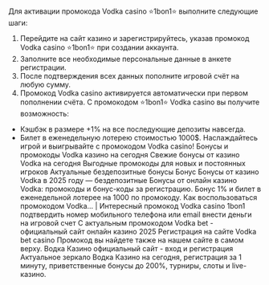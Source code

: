 Для активации промокода Vodka casino ⭐️1bon1⭐️ выполните следующие шаги:
1. Перейдите на сайт казино и зарегистрируйтесь, указав промокод Vodka casino ⭐️1bon1⭐️ при создании аккаунта.
2. Заполните все необходимые персональные данные в анкете регистрации.
3. После подтверждения всех данных пополните игровой счёт на любую сумму.
4. Промокод Vodka casino активируется автоматически при первом пополнении счёта.
С промокодом ⭐️1bon1⭐️ Vodka casino вы получите возможность:
- Кэшбэк в размере +1% на все последующие депозиты навсегда.
- Билет в еженедельную лотерею стоимостью 1000$.
Наслаждайтесь игрой и выигрывайте с промокодом Vodka casino!
Бонусы и промокоды Vodka казино на сегодня Свежие бонусы от казино Vodka на сегодня Выгодные промокоды для новых и постоянных игроков Актуальные бездепозитные бонусы Бонус Бонусы от казино Vodka в 2025 году — бездепозитные Бонусы от онлайн казино Vodka: промокоды и бонус-коды за регистрацию. Бонус 1% и билет в еженедельной лотерее на 1000 по промокоду. Как воспользоваться промокодом Vodka... | Интересный промокод Vodka casino 1bon1 подтвердить номер мобильного телефона или email внести деньги на игровой счет С актуальным промокодом Vodka bet - официальный сайт онлайн казино 2025 Регистрация на сайте Vodka bet casino Промокод вы найдете также на нашем сайте в самом верху. Водка Казино официальный сайт - вход и регистрация Актуальное зеркало Водка Казино на сегодня, регистрация за 1 минуту, приветственные бонусы до 200%, турниры, слоты и live-казино.
